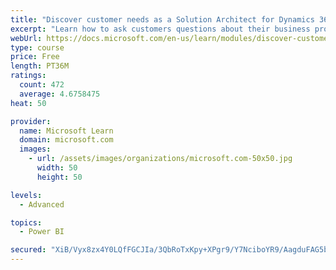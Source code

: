 ```yaml
---
title: "Discover customer needs as a Solution Architect for Dynamics 365 and Power Platform"
excerpt: "Learn how to ask customers questions about their business processes and feature requirements to create a viable solution."
webUrl: https://docs.microsoft.com/en-us/learn/modules/discover-customer-needs/
type: course
price: Free
length: PT36M
ratings:
  count: 472
  average: 4.6758475
heat: 50

provider:
  name: Microsoft Learn
  domain: microsoft.com
  images:
    - url: /assets/images/organizations/microsoft.com-50x50.jpg
      width: 50
      height: 50

levels:
  - Advanced

topics:
  - Power BI

secured: "XiB/Vyx8zx4Y0LQfFGCJIa/3QbRoTxKpy+XPgr9/Y7NciboYR9/AagduFAG5b9P5sBFaHk9kKPUt5oMTk9f7rYJAM5cXuRBMOOzoN/pVX7T4bSE92tP0uW1Zpi05psbHLJSPXQjikBDX/aLKLGGEGPoH/i5lIlrxmKwxFO+tv7RxYc/IzsJozOe2nL84oJg3G7nvmTM/onKBS3dVacFiF+fL7ukvUr3rIh5gVtPh6u/e6uVwM2u5RczIj1CWJ9uyk1JatjDhaaDtv/oaeN7d//CpfDj+pbwHXuthSR6lFBM6HncE4En6Ed1nUkhiQA3vW01cs06YkPtNwH+Er1T1ID/eInH+JFxF3mjtkdAGkVHIC4qmt2U7+5x06RN1jvTvuydGxn5D4+PofaM2bBUixYXaO9HGY2TnTt7PZjs4Ric=;V9ohQiHBHf7jr8ty9TS5/Q=="
---
```



